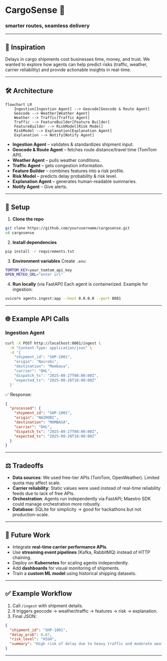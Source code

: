 # CargoSense 🚚
### smarter routes, seamless delivery

---

## 📌 Inspiration

Delays in cargo shipments cost businesses time, money, and trust. We wanted to explore how agents can help predict risks (traffic, weather, carrier reliability) and provide actionable insights in real-time.

---

## 🛠️ Architecture

```
flowchart LR
    Ingestion[Ingestion Agent] --> Geocode[Geocode & Route Agent]
    Geocode --> Weather[Weather Agent]
    Weather --> Traffic[Traffic Agent]
    Traffic --> FeatureBuilder[Feature Builder]
    FeatureBuilder --> RiskModel[Risk Model]
    RiskModel --> Explanation[Explanation Agent]
    Explanation --> Notify[Notify Agent]
```

* **Ingestion Agent** – validates & standardizes shipment input.
* **Geocode & Route Agent** – fetches route distance/travel time (TomTom API).
* **Weather Agent** – pulls weather conditions.
* **Traffic Agent** – gets congestion information.
* **Feature Builder** – combines features into a risk profile.
* **Risk Model** – predicts delay probability & risk level.
* **Explanation Agent** – generates human-readable summaries.
* **Notify Agent** – Give alerts.

---

## 🚀 Setup

1. **Clone the repo**

```bash
git clone https://github.com/yourusername/cargosense.git
cd cargosense
```

2. **Install dependencies**

```bash
pip install -r requirements.txt
```

3. **Environment variables**
   Create `.env`:

```bash
TOMTOM_KEY=your_tomtom_api_key
OPEN_METEO_URL="enter url"
```

4. **Run locally** (via FastAPI)
   Each agent is containerized. Example for ingestion:

```bash
uvicorn agents.ingest:app --host 0.0.0.0 --port 8081
```

---

## 🌐 Example API Calls

### Ingestion Agent

```bash
curl -X POST http://localhost:8081/ingest \
  -H "Content-Type: application/json" \
  -d '{
    "shipment_id": "SHP-1001",
    "origin": "Nairobi",
    "destination": "Mombasa",
    "carrier": "DHL",
    "dispatch_ts": "2025-08-27T08:00:00Z",
    "expected_ts": "2025-08-28T18:00:00Z"
  }'
```

✅ Response:

```json
{
  "processed": {
    "shipment_id": "SHP-1001",
    "origin": "NAIROBI",
    "destination": "MOMBASA",
    "carrier": "DHL",
    "dispatch_ts": "2025-08-27T08:00:00Z",
    "expected_ts": "2025-08-28T18:00:00Z"
  }
}
```

---

## ⚖️ Tradeoffs

* **Data sources**: We used free-tier APIs (TomTom, OpenWeather). Limited quota may affect scale.
* **Carrier reliability**: Static values were used instead of real-time reliability feeds due to lack of free APIs.
* **Orchestration**: Agents run independently via FastAPI; Maestro SDK could manage orchestration more robustly.
* **Database**: SQLite for simplicity → good for hackathons but not production-scale.

---

## 🔮 Future Work

* Integrate **real-time carrier performance APIs**.
* Use **streaming event pipelines** (Kafka, RabbitMQ) instead of HTTP chaining.
* Deploy on **Kubernetes** for scaling agents independently.
* Add **dashboards** for visual monitoring of shipments.
* Train a **custom ML model** using historical shipping datasets.

---

## ✅ Example Workflow

1. Call `/ingest` with shipment details.
2. It triggers geocode → weather/traffic → features → risk → explanation.
3. Final JSON:

```json
{
  "shipment_id": "SHP-1001",
  "delay_prob": 0.67,
  "risk_level": "HIGH",
  "summary": "High risk of delay due to heavy traffic and moderate weather disruptions."
}
```

---

